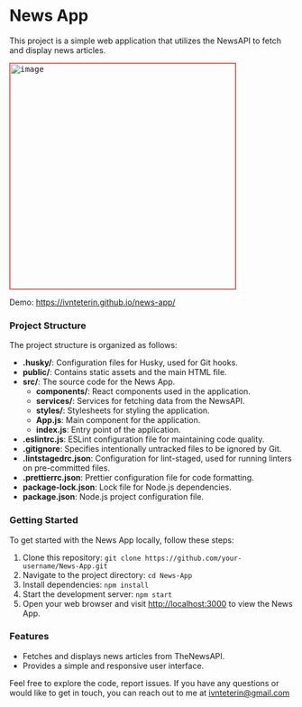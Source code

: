 # News App

This project is a simple web application that utilizes the NewsAPI to fetch and display news articles.

<kbd><img style="border:1px solid red" width="400" alt="image" src="https://github.com/ivnteterin/news-app/assets/79375552/291477fa-c223-4826-81d1-c984be85ebf3"></kbd>

Demo: https://ivnteterin.github.io/news-app/


### Project Structure

The project structure is organized as follows:

- **.husky/**: Configuration files for Husky, used for Git hooks.
- **public/**: Contains static assets and the main HTML file.
- **src/**: The source code for the News App.
  - **components/**: React components used in the application.
  - **services/**: Services for fetching data from the NewsAPI.
  - **styles/**: Stylesheets for styling the application.
  - **App.js**: Main component for the application.
  - **index.js**: Entry point of the application.
- **.eslintrc.js**: ESLint configuration file for maintaining code quality.
- **.gitignore**: Specifies intentionally untracked files to be ignored by Git.
- **.lintstagedrc.json**: Configuration for lint-staged, used for running linters on pre-committed files.
- **.prettierrc.json**: Prettier configuration file for code formatting.
- **package-lock.json**: Lock file for Node.js dependencies.
- **package.json**: Node.js project configuration file.

### Getting Started

To get started with the News App locally, follow these steps:

1. Clone this repository: `git clone https://github.com/your-username/News-App.git`
2. Navigate to the project directory: `cd News-App`
3. Install dependencies: `npm install`
4. Start the development server: `npm start`
5. Open your web browser and visit [http://localhost:3000](http://localhost:3000) to view the News App.

### Features

- Fetches and displays news articles from TheNewsAPI.
- Provides a simple and responsive user interface.

Feel free to explore the code, report issues. If you have any questions or would like to get in touch, you can reach out to me at ivnteterin@gmail.com
